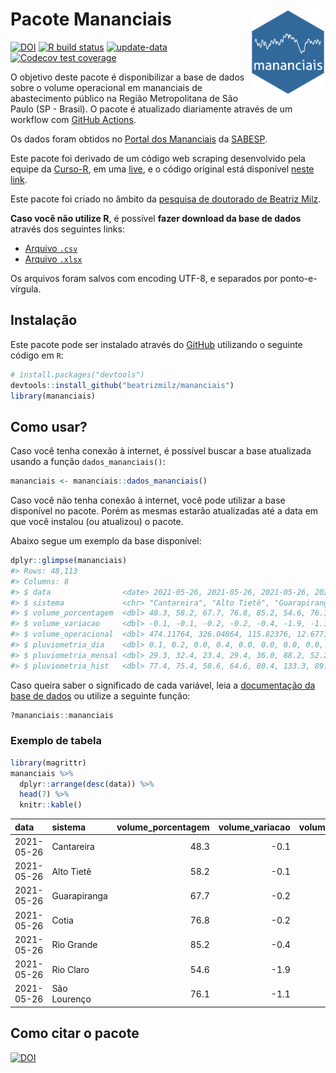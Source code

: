 
<!-- README.md is generated from README.Rmd. Please edit that file -->

# Pacote Mananciais <img src="man/figures/hexlogo.png" align="right" width = "120px"/>

<!-- badges: start -->

[![DOI](https://zenodo.org/badge/DOI/10.5281/zenodo.4733056.svg)](https://doi.org/10.5281/zenodo.4733056)
[![R build
status](https://github.com/beatrizmilz/mananciais/workflows/R-CMD-check/badge.svg)](https://github.com/beatrizmilz/mananciais/actions)
[![update-data](https://github.com/beatrizmilz/mananciais/actions/workflows/2-update_data.yaml/badge.svg)](https://github.com/beatrizmilz/mananciais/actions/workflows/2-update_data.yaml)
[![Codecov test
coverage](https://codecov.io/gh/beatrizmilz/mananciais/branch/master/graph/badge.svg)](https://codecov.io/gh/beatrizmilz/mananciais?branch=master)
<!-- badges: end -->

O objetivo deste pacote é disponibilizar a base de dados sobre o volume
operacional em mananciais de abastecimento público na Região
Metropolitana de São Paulo (SP - Brasil). O pacote é atualizado
diariamente através de um workflow com [GitHub
Actions](https://github.com/beatrizmilz/mananciais/actions).

Os dados foram obtidos no [Portal dos
Mananciais](http://mananciais.sabesp.com.br/Situacao) da
[SABESP](http://site.sabesp.com.br/site/Default.aspx).

Este pacote foi derivado de um código web scraping desenvolvido pela
equipe da [Curso-R](https://www.curso-r.com/), em uma
[live](https://youtu.be/jvZIxrMmOcQ), e o código original está
disponível [neste
link](https://github.com/curso-r/lives/blob/master/drafts/20200730_scraper_sabesp.R).

Este pacote foi criado no âmbito da [pesquisa de doutorado de Beatriz
Milz](https://beatrizmilz.github.io/tese/).

**Caso você não utilize R**, é possível **fazer download da base de
dados** através dos seguintes links:

  - [Arquivo
    `.csv`](https://github.com/beatrizmilz/mananciais/raw/master/inst/extdata/mananciais.csv)
  - [Arquivo
    `.xlsx`](https://github.com/beatrizmilz/mananciais/blob/master/inst/extdata/mananciais.xlsx?raw=true)

Os arquivos foram salvos com encoding UTF-8, e separados por
ponto-e-vírgula.

## Instalação

Este pacote pode ser instalado através do [GitHub](https://github.com/)
utilizando o seguinte código em `R`:

``` r
# install.packages("devtools")
devtools::install_github("beatrizmilz/mananciais")
library(mananciais)
```

## Como usar?

Caso você tenha conexão à internet, é possível buscar a base atualizada
usando a função `dados_mananciais()`:

``` r
mananciais <- mananciais::dados_mananciais() 
```

Caso você não tenha conexão à internet, você pode utilizar a base
disponível no pacote. Porém as mesmas estarão atualizadas até a data em
que você instalou (ou atualizou) o pacote.

Abaixo segue um exemplo da base disponível:

``` r
dplyr::glimpse(mananciais)
#> Rows: 48,113
#> Columns: 8
#> $ data                <date> 2021-05-26, 2021-05-26, 2021-05-26, 2021-05-26, 2…
#> $ sistema             <chr> "Cantareira", "Alto Tietê", "Guarapiranga", "Cotia…
#> $ volume_porcentagem  <dbl> 48.3, 58.2, 67.7, 76.8, 85.2, 54.6, 76.1, 48.4, 58…
#> $ volume_variacao     <dbl> -0.1, -0.1, -0.2, -0.2, -0.4, -1.9, -1.1, 0.0, 0.0…
#> $ volume_operacional  <dbl> 474.11764, 326.04864, 115.82376, 12.67718, 95.5248…
#> $ pluviometria_dia    <dbl> 0.1, 0.2, 0.0, 0.4, 0.0, 0.0, 0.0, 0.0, 0.1, 0.0, …
#> $ pluviometria_mensal <dbl> 29.3, 32.4, 23.4, 29.4, 36.0, 88.2, 52.2, 29.2, 32…
#> $ pluviometria_hist   <dbl> 77.4, 75.4, 58.6, 64.6, 80.4, 133.3, 89.3, 77.4, 7…
```

Caso queira saber o significado de cada variável, leia a [documentação
da base de
dados](https://beatrizmilz.github.io/mananciais/reference/mananciais.html)
ou utilize a seguinte função:

``` r
?mananciais::mananciais
```

### Exemplo de tabela

``` r
library(magrittr)
mananciais %>% 
  dplyr::arrange(desc(data)) %>% 
  head(7) %>%
  knitr::kable()
```

| data       | sistema      | volume\_porcentagem | volume\_variacao | volume\_operacional | pluviometria\_dia | pluviometria\_mensal | pluviometria\_hist |
| :--------- | :----------- | ------------------: | ---------------: | ------------------: | ----------------: | -------------------: | -----------------: |
| 2021-05-26 | Cantareira   |                48.3 |            \-0.1 |           474.11764 |               0.1 |                 29.3 |               77.4 |
| 2021-05-26 | Alto Tietê   |                58.2 |            \-0.1 |           326.04864 |               0.2 |                 32.4 |               75.4 |
| 2021-05-26 | Guarapiranga |                67.7 |            \-0.2 |           115.82376 |               0.0 |                 23.4 |               58.6 |
| 2021-05-26 | Cotia        |                76.8 |            \-0.2 |            12.67718 |               0.4 |                 29.4 |               64.6 |
| 2021-05-26 | Rio Grande   |                85.2 |            \-0.4 |            95.52486 |               0.0 |                 36.0 |               80.4 |
| 2021-05-26 | Rio Claro    |                54.6 |            \-1.9 |             7.46253 |               0.0 |                 88.2 |              133.3 |
| 2021-05-26 | São Lourenço |                76.1 |            \-1.1 |            67.63242 |               0.0 |                 52.2 |               89.3 |

## Como citar o pacote

[![DOI](https://zenodo.org/badge/DOI/10.5281/zenodo.4733056.svg)](https://doi.org/10.5281/zenodo.4733056)
